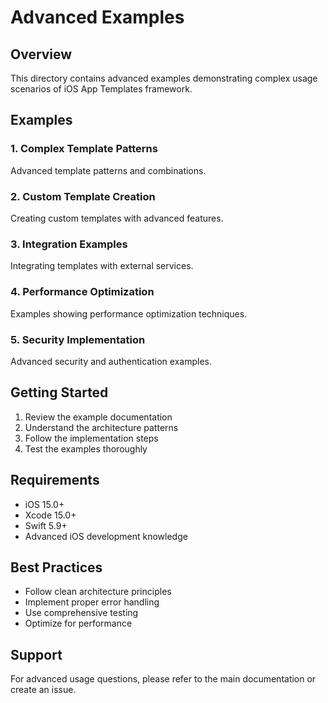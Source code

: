# Advanced Examples

## Overview

This directory contains advanced examples demonstrating complex usage scenarios of iOS App Templates framework.

## Examples

### 1. Complex Template Patterns
Advanced template patterns and combinations.

### 2. Custom Template Creation
Creating custom templates with advanced features.

### 3. Integration Examples
Integrating templates with external services.

### 4. Performance Optimization
Examples showing performance optimization techniques.

### 5. Security Implementation
Advanced security and authentication examples.

## Getting Started

1. Review the example documentation
2. Understand the architecture patterns
3. Follow the implementation steps
4. Test the examples thoroughly

## Requirements

- iOS 15.0+
- Xcode 15.0+
- Swift 5.9+
- Advanced iOS development knowledge

## Best Practices

- Follow clean architecture principles
- Implement proper error handling
- Use comprehensive testing
- Optimize for performance

## Support

For advanced usage questions, please refer to the main documentation or create an issue. 